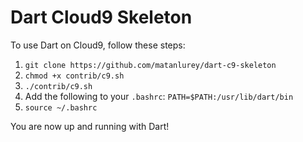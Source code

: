 # Dart Cloud9 Skeleton

To use Dart on Cloud9, follow these steps:

1. `git clone https://github.com/matanlurey/dart-c9-skeleton`
2. `chmod +x contrib/c9.sh`
3. `./contrib/c9.sh`
4. Add the following to your `.bashrc`: `PATH=$PATH:/usr/lib/dart/bin`
5. `source ~/.bashrc`

You are now up and running with Dart!
